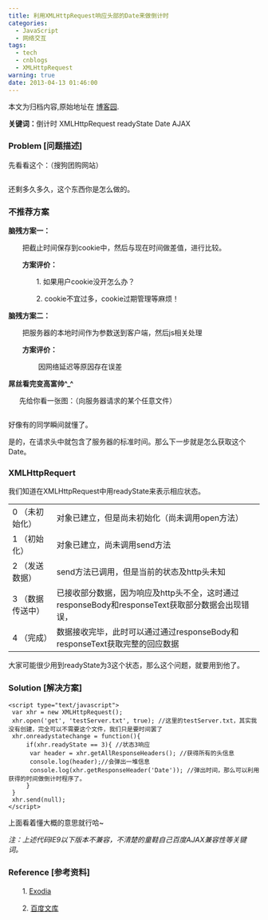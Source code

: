 ```yaml
---
title: 利用XMLHttpRequest响应头部的Date来做倒计时
categories:
  - JavaScript
  - 网络交互
tags:
  - tech
  - cnblogs
  - XMLHttpRequest
warning: true
date: 2013-04-13 01:46:00
---
```


<div class="history-article">本文为归档内容,原始地址在 <a href="http://www.cnblogs.com/hustskyking/archive/2013/04/13/readyState_3_interactive.html" target="_blank">博客园</a>.</div>

<p><strong>关键词：</strong>倒计时 XMLHttpRequest readyState Date AJAX</p>


<h3>Problem [问题描述]</h3>
<p>先看看这个：（搜狗团购网站）</p>
<p><img src="http://images.cnitblog.com/blog/387325/201304/13132807-90d20866286944e282a80251a51c1893.png" alt=""></p>
<p>还剩多久多久，这个东西你是怎么做的。</p>


<h3>不推荐方案</h3>
<p><strong>脑残方案一：</strong></p>
<p><strong>　　</strong>把截止时间保存到cookie中，然后与现在时间做差值，进行比较。</p>
<p>　　<strong>方案评价：</strong></p>
<p>　　　　1. 如果用户cookie没开怎么办？</p>
<p>　　　　2. cookie不宜过多，cookie过期管理等麻烦！</p>


<p><strong>脑残方案二：</strong></p>
<p><strong>　　</strong>把服务器的本地时间作为参数送到客户端，然后js相关处理</p>
<p>　　<strong>方案评价：</strong></p>
<p>　　　　 因网络延迟等原因存在误差</p>


<p><strong>屌丝看完变高富帅^_^</strong></p>
<p>　 &nbsp;先给你看一张图：（向服务器请求的某个任意文件）</p>
<p><img src="http://images.cnitblog.com/blog/387325/201304/13133549-bdff65e110bc4489bcb7a88fcf7ec6dd.png" alt=""></p>
<p>好像有的同学瞬间就懂了。</p>


<p>是的，在请求头中就包含了服务器的标准时间。那么下一步就是怎么获取这个Date。</p>


<h3>XMLHttpRequert</h3>
<p>我们知道在XMLHttpRequest中用readyState来表示相应状态。</p>
<table class="table-view log-set-param">
<tbody>
<tr>
<td>
<div class="para">0 （未初始化）</div>
</td>
<td>
<div class="para">对象已建立，但是尚未初始化（尚未调用open方法）</div>
</td>
</tr>
<tr>
<td>
<div class="para">1 （初始化）</div>
</td>
<td>
<div class="para">对象已建立，尚未调用send方法</div>
</td>
</tr>
<tr>
<td>
<div class="para">2 （发送数据）</div>
</td>
<td>
<div class="para">send方法已调用，但是当前的状态及http头未知</div>
</td>
</tr>
<tr>
<td>
<div class="para">3 （数据传送中）</div>
</td>
<td>
<div class="para">已接收部分数据，因为响应及http头不全，这时通过responseBody和responseText获取部分数据会出现错误，</div>
</td>
</tr>
<tr>
<td>
<div class="para">4 （完成）</div>
</td>
<td>
<div class="para">数据接收完毕，此时可以通过通过responseBody和responseText获取完整的回应数据</div>
</td>
</tr>
</tbody>
</table>
<p>大家可能很少用到readyState为3这个状态，那么这个问题，就要用到他了。</p>


<h3>Solution [解决方案]</h3>

```
<script type="text/javascript">
 var xhr = new XMLHttpRequest();
 xhr.open('get', 'testServer.txt', true); //这里的testServer.txt，其实我没有创建，完全可以不需要这个文件，我们只是要时间罢了
 xhr.onreadystatechange = function(){
     if(xhr.readyState == 3){ //状态3响应
      var header = xhr.getAllResponseHeaders(); //获得所有的头信息
      console.log(header);//会弹出一堆信息
      console.log(xhr.getResponseHeader('Date')); //弹出时间，那么可以利用获得的时间做倒计时程序了。
     }
 }
 xhr.send(null);
</script>

```

<p>上面看着懂大概的意思就行哈~</p>
<p><em>注：上述代码IE9以下版本不兼容，不清楚的童鞋自己百度AJAX兼容性等关键词。</em></p>


<h3>Reference [参考资料]</h3>
<p>　　1. <a href="http://blog.csdn.net/dxx1988/article/details/6948658" target="_blank">Exodia</a></p>
<p>　　2. <a href="http://baike.baidu.com/view/6987234.htm" target="_blank">百度文库</a></p>
<p>　　</p>